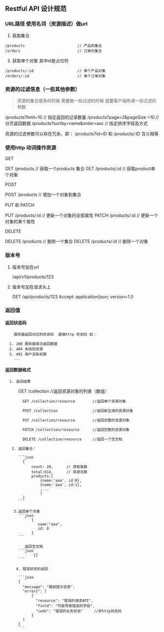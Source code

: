 ## Restful API 设计规范

### URL路径 使用名词（资源描述）做url
    
   1. 获取集合
    
    /products                        // 产品的集合
    /orders                          // 订单的集合
    
   2. 获取单个对象 其中id是占位符

    /products/:id                    // 单个产品对象
    /orders/:id                      // 单个订单对象


### 资源的过滤信息（一些其他参数）

   > 资源的集合很多的时候 需要做一些过滤的时候 就要客户端传递一些过滤的参数

   /products?limit=10                // 指定返回的记录数量
   /products?page=2&pageSize =10     // 分页返回数据
   /products?sortby=name&order=asc   // 指定排序字段及方式


   资源的过滤参数可以存在冗余，即： /products?id=ID 和 /products/:ID 含义相等

### 使用http 动词操作资源

  GET
  
  GET	/products			// 获取一个products 集合
  GET	/products/:id		// 获取product单个对象

  POST
  
  POST /products			// 增加一个对象到集合

  PUT 和 PATCH
  
  PUT /products/:id		// 更新一个对象的全部属性
  PATCH /products/:id 	// 更新一个对象的某个属性

  DELETE
  
  DELETE	/products		// 删除一个集合
  DELETE	/products/:id	// 删除一个对象

### 版本号

   1. 版本号加在url

      /api/v1/products/123

   2. 版本号加在请求头上
   
        GET /api/products/123
        Accept: application/json; version=1.0


### 返回值

   #### 返回状态码

        服务器返回对应的状态码  遵循http 状态码 如：

      1. 200 服务器成功返回数据
      2. 404 未找到资源
      3. 401 用户没有权限
        ...

   #### 返回数据格式

      1. 返回结果

            GET /collection					//返回资源对象的列表（数组）
            
            GET /collection/resource		//返回单个资源对象
            
            POST /collection				//返回新生成的资源对象
            
            PUT /collection/resource		//返回完整的资源对象
            
            PATCH /collection/resource		//返回完整的资源对象
            
            DELETE /collection/resource		//返回一个空文档

       2. 返回集合：

          ```json
            {
             	count: 20,		// 获取条数
             	total:614,		// 资源总数
             	products:[
                   	{name:'aaa', id:0},
                   	{name:'aaa', id:1},
                   	....
                	]
          	}
          ```

        3.返回单个对象
          ```json
                {
                   name:"aaa",
                   id: 0
                }
          ```

             返回空文档
          ```json
                 {}
          ```

         4. 错误状态的返回

          ```json
          {
          	"message": "錯誤提示信息",
          	"errors": [
          		{
          		  "resource": "错误的请求API",
          		  "field": "可能导致错误的字段",
          		  "code": "错误的业务状态"		//非http状态码
          		}
          	]
          }
          ```
